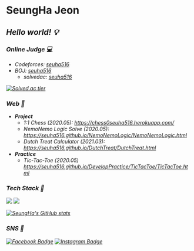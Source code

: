 # SeungHa Jeon

## <em>Hello world!<em> :bulb:  


### Online Judge 💻
* Codeforces: [seuha516](https://codeforces.com/profile/seuha516)  
* BOJ: [seuha516](http://icpc.me/seuha516)
  * solvedac: [seuha516](https://solved.ac/profile/seuha516)  
 
[![Solved.ac tier](http://mazassumnida.wtf/api/v2/generate_badge?boj=seuha516)](https://solved.ac/seuha516)  


### Web :memo:
* <b>Project</b>
  * 1:1 Chess *(2020.05)*: https://chess0seuha516.herokuapp.com/
  * NemoNemo Logic Solve *(2020.05)*: https://seuha516.github.io/NemoNemoLogic/NemoNemoLogic.html
  * Dutch Treat Calculator *(2021.03)*: https://seuha516.github.io/DutchTreat/DutchTreat.html
* <b>Practice</b>
  * Tic-Tac-Toe *(2020.05)* https://seuha516.github.io/DevelopPractice/TicTacToe/TicTacToe.html

### Tech Stack :crescent_moon:
<img src="https://img.shields.io/badge/C++--C44242?style=flat-square&logo=C%2B%2B&logoColor=white"/></a>
<img src="https://img.shields.io/badge/Python-3766AB?style=flat-square&logo=Python&logoColor=white"/></a> 

[![SeungHa's GitHub stats](https://github-readme-stats.vercel.app/api?username=seuha516)](https://github.com/anuraghazra/github-readme-stats)


### SNS :rocket:
[![Facebook Badge](https://img.shields.io/badge/-Facebook-1877f2?style=flat-square&logo=facebook&logoColor=white&link=https://www.facebook.com/seuha516)](https://www.facebook.com/seuha516) 
[![Instagram Badge](https://img.shields.io/badge/-Instagram-dd2a7b?style=flat-square&logo=instagram&logoColor=white&link=https://www.instagram.com/jeon.seungha/)](https://www.instagram.com/jeon.seungha/) 


